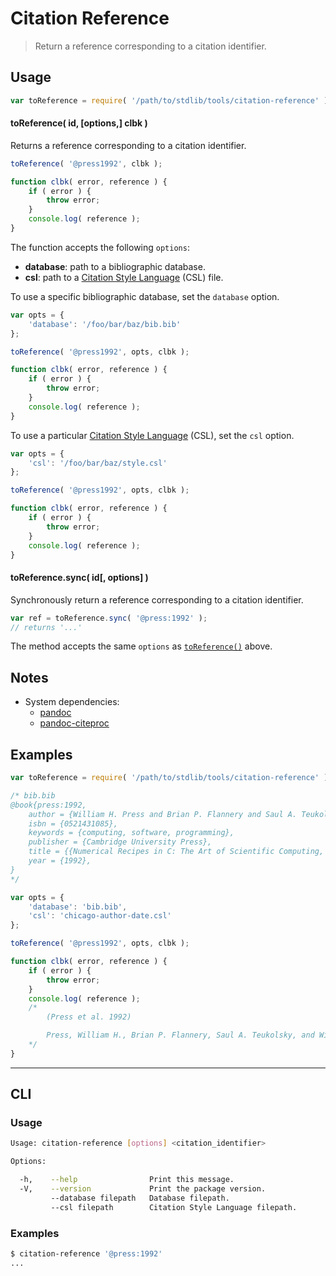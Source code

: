 # Citation Reference

> Return a reference corresponding to a citation identifier.


<section class="intro">

</section>

<!-- /.intro -->


<section class="usage">

## Usage

``` javascript
var toReference = require( '/path/to/stdlib/tools/citation-reference' );
```

<a name="to-reference"></a>

#### toReference( id, \[options,\] clbk )

Returns a reference corresponding to a citation identifier.

``` javascript
toReference( '@press1992', clbk );

function clbk( error, reference ) {
    if ( error ) {
        throw error;
    }
    console.log( reference );
}
```

The function accepts the following `options`:

* __database__: path to a bibliographic database.
* __csl__: path to a [Citation Style Language][csl] (CSL) file.

To use a specific bibliographic database, set the `database` option.

``` javascript
var opts = {
    'database': '/foo/bar/baz/bib.bib'
};

toReference( '@press1992', opts, clbk );

function clbk( error, reference ) {
    if ( error ) {
        throw error;
    }
    console.log( reference );
}
```

To use a particular [Citation Style Language][csl] (CSL), set the `csl` option.

``` javascript
var opts = {
    'csl': '/foo/bar/baz/style.csl'
};

toReference( '@press1992', opts, clbk );

function clbk( error, reference ) {
    if ( error ) {
        throw error;
    }
    console.log( reference );
}
```

#### toReference.sync( id\[, options\] )

Synchronously return a reference corresponding to a citation identifier.

``` javascript
var ref = toReference.sync( '@press:1992' );
// returns '...'
```

The method accepts the same `options` as [`toReference()`](#to-reference) above.

</section>

<!-- /.usage -->


<section class="notes">

## Notes

* System dependencies:
  - [pandoc][pandoc]
  - [pandoc-citeproc][pandoc-citeproc]

</section>

<!-- /.notes -->


<section class="examples">

## Examples

``` javascript
var toReference = require( '/path/to/stdlib/tools/citation-reference' );

/* bib.bib
@book{press:1992,
    author = {William H. Press and Brian P. Flannery and Saul A. Teukolsky and William T. Vetterling},
    isbn = {0521431085},
    keywords = {computing, software, programming},
    publisher = {Cambridge University Press},
    title = {{Numerical Recipes in C: The Art of Scientific Computing, Second Edition}},
    year = {1992},
}
*/

var opts = {
    'database': 'bib.bib',
    'csl': 'chicago-author-date.csl'
};

toReference( '@press1992', opts, clbk );

function clbk( error, reference ) {
    if ( error ) {
        throw error;
    }
    console.log( reference );
    /*
        (Press et al. 1992)

        Press, William H., Brian P. Flannery, Saul A. Teukolsky, and William T. Vetterling. 1992. *Numerical Recipes in C: The Art of Scientific Computing, Second Edition*. Cambridge University Press.
    */
}
```

</section>

<!-- /.examples -->


---

<section class="cli">

## CLI

<section class="usage">

### Usage

``` bash
Usage: citation-reference [options] <citation_identifier>

Options:

  -h,    --help                Print this message.
  -V,    --version             Print the package version.
         --database filepath   Database filepath.
         --csl filepath        Citation Style Language filepath.
```

</section>

<!-- /.usage -->

<section class="examples">

### Examples

``` bash
$ citation-reference '@press:1992'
...
```

</section>

<!-- /.examples -->

</section>

<!-- /.cli -->


<section class="links">

[csl]: http://citationstyles.org/

[pandoc]: http://pandoc.org/
[pandoc-citeproc]: https://github.com/jgm/pandoc-citeproc

</section>

<!-- /.links -->

